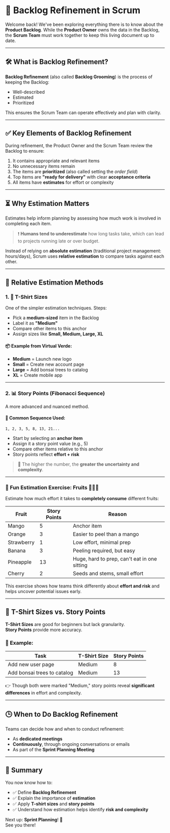 # 🔄 Backlog Refinement in Scrum

Welcome back! We've been exploring everything there is to know about the **Product Backlog**. While the **Product Owner** owns the data in the Backlog, the **Scrum Team** must work together to keep this living document up to date.

---

## 🛠️ What is Backlog Refinement?

**Backlog Refinement** (also called **Backlog Grooming**) is the process of keeping the Backlog:
- Well-described
- Estimated
- Prioritized

This ensures the Scrum Team can operate effectively and plan with clarity.

---

## ✅ Key Elements of Backlog Refinement

During refinement, the Product Owner and the Scrum Team review the Backlog to ensure:

1. It contains appropriate and relevant items  
2. No unnecessary items remain  
3. The items are **prioritized** (also called setting the _order field_)  
4. Top items are **"ready for delivery"** with clear **acceptance criteria**  
5. All items have **estimates** for effort or complexity

---

## ⏳ Why Estimation Matters

Estimates help inform planning by assessing how much work is involved in completing each item.

> ❗ **Humans tend to underestimate** how long tasks take, which can lead to projects running late or over budget.

Instead of relying on **absolute estimation** (traditional project management: hours/days), Scrum uses **relative estimation** to compare tasks against each other.

---

## 📏 Relative Estimation Methods

### 1. 👕 T-Shirt Sizes

One of the simpler estimation techniques. Steps:
- Pick a **medium-sized** item in the Backlog
- Label it as **"Medium"**
- Compare other items to this anchor
- Assign sizes like **Small, Medium, Large, XL**

#### 📦 Example from Virtual Verde:
- **Medium** = Launch new logo  
- **Small** = Create new account page  
- **Large** = Add bonsai trees to catalog  
- **XL** = Create mobile app

---

### 2. 📊 Story Points (Fibonacci Sequence)

A more advanced and nuanced method.

#### 🔢 Common Sequence Used:
`1, 2, 3, 5, 8, 13, 21...`

- Start by selecting an **anchor item**
- Assign it a story point value (e.g., 5)
- Compare other items relative to this anchor
- Story points reflect **effort + risk**

> 📌 The higher the number, the **greater the uncertainty and complexity**.

---

### 🍉 Fun Estimation Exercise: Fruits 🍓🍍🍒

Estimate how much effort it takes to **completely consume** different fruits:

| Fruit     | Story Points | Reason                                                       |
|-----------|--------------|--------------------------------------------------------------|
| Mango     | 5            | Anchor item                                                  |
| Orange    | 3            | Easier to peel than a mango                                  |
| Strawberry| 1            | Low effort, minimal prep                                     |
| Banana    | 3            | Peeling required, but easy                                   |
| Pineapple | 13           | Huge, hard to prep, can't eat in one sitting                 |
| Cherry    | 2            | Seeds and stems, small effort                                |

This exercise shows how teams think differently about **effort and risk** and helps uncover potential issues early.

---

## 📌 T-Shirt Sizes vs. Story Points

**T-Shirt Sizes** are good for beginners but lack granularity.  
**Story Points** provide more accuracy.

### 🧪 Example:
| Task                         | T-Shirt Size | Story Points |
|------------------------------|--------------|---------------|
| Add new user page            | Medium       | 8             |
| Add bonsai trees to catalog  | Medium       | 13            |

👉 Though both were marked "Medium," story points reveal **significant differences** in effort and complexity.

---

## 🕒 When to Do Backlog Refinement

Teams can decide how and when to conduct refinement:
- As **dedicated meetings**
- **Continuously**, through ongoing conversations or emails
- As part of the **Sprint Planning Meeting**

---

## 🎯 Summary

You now know how to:
- ✅ Define **Backlog Refinement**
- ✅ Explain the importance of **estimation**
- ✅ Apply **T-shirt sizes** and **story points**
- ✅ Understand how estimation helps identify **risk and complexity**

Next up: **Sprint Planning**! 🚀  
See you there!
